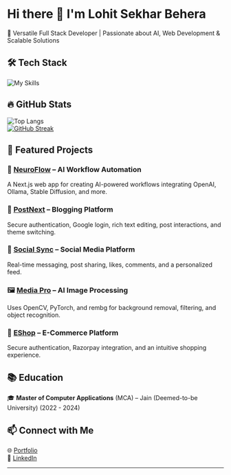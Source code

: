 # Hi there 👋 I'm Lohit Sekhar Behera  

🚀 Versatile Full Stack Developer | Passionate about AI, Web Development & Scalable Solutions  

## 🛠 Tech Stack  
![My Skills](https://skillicons.dev/icons?i=ts,js,html,css,nodejs,express,mongodb,nextjs,react,redux,tailwind,py,django,postgres,git,github,postman,docker&perline=6)

## 🔥 GitHub Stats  
![Top Langs](https://github-readme-stats.vercel.app/api/top-langs/?username=Lohit-Behera&layout=compact&theme=dark&hide_border=true&card_width=496)  
[![GitHub Streak](https://github-readme-streak-stats.herokuapp.com?user=Lohit-Behera&theme=dark&hide_border=true&card_width=496)](https://git.io/streak-stats)  

## 📌 Featured Projects  
### 🚀 [NeuroFlow](https://github.com/Lohit-Behera/neuroflow) – AI Workflow Automation  
A Next.js web app for creating AI-powered workflows integrating OpenAI, Ollama, Stable Diffusion, and more.  

### 📝 [PostNext](https://github.com/Lohit-Behera/Post-Nest) – Blogging Platform  
Secure authentication, Google login, rich text editing, post interactions, and theme switching.  

### 📲 [Social Sync](https://github.com/Lohit-Behera/SocialSync) – Social Media Platform  
Real-time messaging, post sharing, likes, comments, and a personalized feed.  

### 🖼 [Media Pro](https://github.com/Lohit-Behera/django-react-media-pro) – AI Image Processing  
Uses OpenCV, PyTorch, and rembg for background removal, filtering, and object recognition.  

### 🛒 [EShop](https://github.com/Lohit-Behera/eshop) – E-Commerce Platform  
Secure authentication, Razorpay integration, and an intuitive shopping experience.  

## 📚 Education  
🎓 **Master of Computer Applications** (MCA) – Jain (Deemed-to-be University) (2022 - 2024)  

## 📫 Connect with Me  
🌐 [Portfolio](https://lohit-sekhar.behera.info/)  
🔗 [LinkedIn](https://www.linkedin.com/in/lohit-sekhar-behera/)  

---
